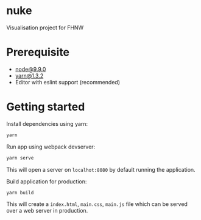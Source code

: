 # nuke
Visualisation project for FHNW

# Prerequisite

 * node@9.9.0
 * yarn@1.3.2
 * Editor with eslint support (recommended)

# Getting started

Install dependencies using yarn:

``` bash
yarn
```

Run app using webpack devserver:

``` bash
yarn serve
```

This will open a server on `localhot:8080` by default running the application.

Build application for production:

``` bash
yarn build
```

This will create a `index.html`, `main.css`, `main.js` file which can be served
over a web server in production.
